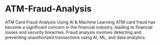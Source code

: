 # ATM-Fraud-Analysis
ATM Card Fraud Analysis Using AI &amp; Machine Learning ATM card fraud has become a significant concern in the financial industry, leading to financial losses and security breaches. Fraud analysis involves detecting and preventing unauthorized transactions using AI, ML, and data analytics.
